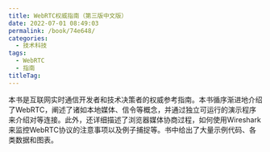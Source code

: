 ```yaml
---
title: WebRTC权威指南（第三版中文版）
date: 2022-07-01 08:49:03
permalink: /book/74e648/
categories: 
  - 技术科技
tags: 
  - WebRTC
  - 指南
titleTag: 
---
```


本书是互联网实时通信开发者和技术决策者的权威参考指南。本书循序渐进地介绍了WebRTC，阐述了诸如本地媒体、信令等概念，并通过独立可运行的演示程序来介绍对等连接。此外，还详细描述了浏览器媒体协商过程，如何使用Wireshark来监控WebRTC协议的注意事项以及例子捕捉等。书中给出了大量示例代码、各类数据和图表。

<!-- more -->

<BookShelf 
album='https://cdn.jsdelivr.net/gh/jonsam-ng/image-hosting@master/oxygen-space/image.2k6jr1lq1s40.webp' 
title="WebRTC权威指南（第三版中文版）" 
author="Alan B. Johnston / Daniel C. Burnett" 
intro="本书是互联网实时通信开发者和技术决策者的权威参考指南。本书循序渐进地介绍了WebRTC，阐述了诸如本地媒体、信令等概念，并通过独立可运行的演示程序来介绍对等连接。此外，还详细描述了浏览器媒体协商过程，如何使用Wireshark来监控WebRTC协议的注意事项以及例子捕捉等。书中给出了大量示例代码、各类数据和图表。" 
:tags="['WebRTC', '指南']" 
publisher="声网Agora.io" 
lang="中文" 
:pages="260"
link="https://www.aliyundrive.com/s/e8qz2f8WagH"
douban="https://book.douban.com/subject/26915289/"
/>
